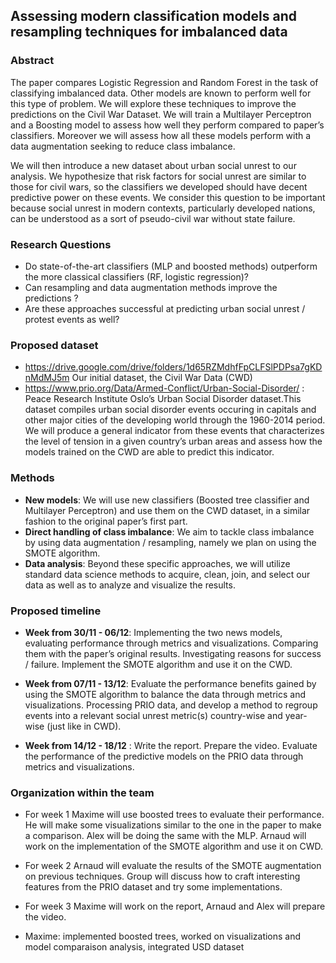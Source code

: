 ## Assessing modern classification models and resampling techniques for imbalanced data
### Abstract
The paper compares Logistic Regression and Random Forest in the task of classifying imbalanced data. Other models are known to perform well for this type of problem. We will explore these techniques to improve the predictions on the Civil War Dataset. We will train a Multilayer Perceptron and a Boosting model to assess how well they perform compared to paper’s classifiers. Moreover we will assess how all these models perform with a data augmentation seeking to reduce class imbalance.  

We will then introduce a new dataset about urban social unrest to our analysis. We hypothesize that risk factors for social unrest are similar to those for civil wars, so the classifiers we developed should have decent predictive power on these events.  We consider this question to be important because social unrest in modern contexts, particularly developed nations, can be understood as a sort of pseudo-civil war without state failure.

### Research Questions
- Do state-of-the-art classifiers (MLP and boosted methods) outperform the more classical classifiers (RF, logistic regression)?
- Can resampling and data augmentation methods improve the predictions ?
- Are these approaches successful at predicting urban social unrest / protest events as well?

### Proposed dataset

- https://drive.google.com/drive/folders/1d65RZMdhfFpCLFSlPDPsa7gKDnMdMJ5m Our initial dataset, the Civil War Data (CWD)
- https://www.prio.org/Data/Armed-Conflict/Urban-Social-Disorder/ : Peace Research Institute Oslo’s Urban Social Disorder dataset.This dataset compiles urban social disorder events occuring in capitals and other major cities of the developing world through the 1960-2014 period. We will produce a general indicator from these events that characterizes the level of tension in a given country’s urban areas and assess how the models trained on the CWD are able to predict this indicator.

### Methods
- **New models**: We will use new classifiers (Boosted tree classifier and Multilayer Perceptron) and use them on the CWD dataset, in a similar fashion to the original paper’s first part.
- **Direct handling of class imbalance**: We aim to tackle class imbalance by using data augmentation / resampling, namely we plan on using the SMOTE algorithm.
- **Data analysis**: Beyond these specific approaches, we will utilize standard data science methods to acquire, clean, join, and select our data as well as to analyze and visualize the results.

### Proposed timeline

- **Week from 30/11 - 06/12**: Implementing the two news models, evaluating performance through metrics and visualizations. Comparing them with the paper’s original results. Investigating reasons for success / failure. Implement the SMOTE algorithm and use it on the CWD.

- **Week from 07/11 - 13/12**: Evaluate the performance benefits gained by using the SMOTE algorithm to balance the data through metrics and visualizations. Processing PRIO data, and develop a method to regroup events into a relevant social unrest metric(s) country-wise and year-wise (just like in CWD).

- **Week from 14/12 - 18/12** : Write the report. Prepare the video. Evaluate the performance of the predictive models on the PRIO data through metrics and visualizations.

### Organization within the team


- For week 1 Maxime will use boosted trees to evaluate their performance. He will make some visualizations similar to the one in the paper to make a comparison. Alex will be doing the same with the MLP. Arnaud will work on the implementation of the SMOTE algorithm and use it on CWD.

- For week 2 Arnaud will evaluate the results of the SMOTE augmentation on previous techniques. Group will discuss how to craft interesting features from the PRIO dataset and try some implementations.

- For week 3 Maxime will work on the report, Arnaud and Alex will prepare the video.


- Maxime: implemented boosted trees, worked on visualizations and model comparaison analysis, integrated USD dataset
